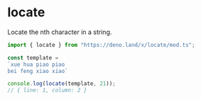 # locate
Locate the nth character in a string.

```ts
import { locate } from "https://deno.land/x/locate/mod.ts";

const template =
`xue hua piao piao
bei feng xiao xiao`

console.log(locate(template, 21));
// { line: 1, column: 2 }
```